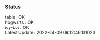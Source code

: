 ### Status


table : OK  
hogwarts : OK  
icy-bot : OK  
Latest Update : 2022-04-09 06:12:46.131023
